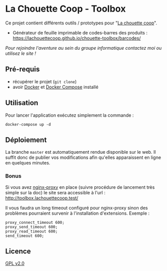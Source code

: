 # La Chouette Coop - Toolbox

Ce projet contient différents outils / prototypes pour "[La chouette coop](http://lachouettecoop.fr/)".

* Générateur de feuille imprimable de codes-barres des produits : https://lachouettecoop.github.io/chouette-toolbox/barcodes/ 

*Pour rejoindre l'aventure au sein du groupe informatique contactez moi ou
utilisez le site !*

## Pré-requis

* récupérer le projet (`git clone`)
* avoir [Docker](http://docs.docker.com/) et [Docker Compose](http://docs.docker.com/compose/install/) installé

## Utilisation

Pour lancer l'application exécutez simplement la commande :

```
docker-compose up -d
```

## Déploiement

La branche `master` est automatiquement rendue disponible sur le web. Il suffit donc de publier vos modifications afin qu'elles apparaissent en ligne en quelques minutes.

### Bonus

Si vous avez [nginx-proxy](https://github.com/jwilder/nginx-proxy) en place (suivre procédure de lancement très simple sur la doc) le site sera accessible à l'url : http://toolbox.lachouettecoop.test/

Il vous faudra un long timeout configuré pour nginx-proxy sinon des problèmes pourraient survenir à l'installation d'extensions. Exemple :

```
proxy_connect_timeout 600;
proxy_send_timeout 600;
proxy_read_timeout 600;
send_timeout 600;
```

## Licence

[GPL v2.0](LICENSE)